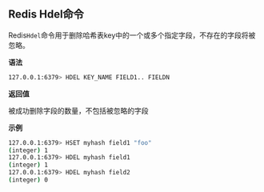## Redis Hdel命令

Redis`Hdel`命令用于删除哈希表key中的一个或多个指定字段，不存在的字段将被忽略。

**语法**

```bash
127.0.0.1:6379> HDEL KEY_NAME FIELD1.. FIELDN
```

**返回值**

被成功删除字段的数量，不包括被忽略的字段

**示例**

```bash
127.0.0.1:6379> HSET myhash field1 "foo"
(integer) 1
127.0.0.1:6379> HDEL myhash field1
(integer) 1
127.0.0.1:6379> HDEL myhash field2
(integer) 0
```
